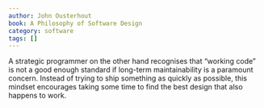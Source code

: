 ```yaml
---
author: John Ousterhout
book: A Philosophy of Software Design
category: software
tags: []
---
```

A strategic programmer on the other hand recognises that “working code” is not a good enough standard if long-term maintainability is a paramount concern. Instead of trying to ship something as quickly as possible, this mindset encourages taking some time to find the best design that also happens to work. 